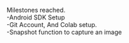 Milestones reached.
<br/>
-Android SDK Setup<br/>
-Git Account, And Colab setup.<br/>
-Snapshot function to capture an image<br/>
